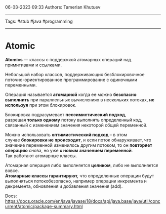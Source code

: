 06-03-2023
09:33
Authors: Tamerlan Khutuev
***
Tags: #stub #java #programming 
***
# Atomic
**Atomics** — классы с поддержкой атомарных операций над примитивами и ссылками.

Небольшой набор классов, поддерживающих безблокировочное поточно-ориентированное программирование с одиночными переменными.

Операция называется **атомарной** когда ее можно **безопасно выполнить** при параллельных вычислениях в нескольких потоках, **не используя** при этом блокировок.

Блокировка подразумевает **пессимистический подход**, разрешая **только одному** потоку выполнять определенный код, связанный с изменением значения некоторой общей переменной.

Можно использовать **оптимистический подход** – в этом случае **блокировки не происходит**, и если поток обнаруживает, что значение переменной изменилось другим потоком, то он **повторяет операцию** снова, но уже **с новым значением переменной**.  
Так работают атомарные классы.

Атомарная операция либо выполняется **целиком**, либо не выполняется вовсе.  
**Атомарные классы гарантируют,** что определенные операции будут выполняться потокобезопасно, например операции инкремента и декремента, обновления и добавления значения (add).

Docs: https://docs.oracle.com/en/java/javase/18/docs/api/java.base/java/util/concurrent/atomic/package-summary.html


